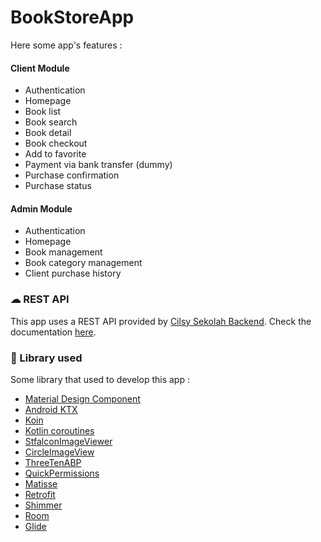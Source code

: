 # BookStoreApp
Here some app's features :

#### Client Module
- Authentication
- Homepage
- Book list
- Book search
- Book detail
- Book checkout
- Add to favorite
- Payment via bank transfer (dummy)
- Purchase confirmation
- Purchase status

#### Admin Module
- Authentication
- Homepage
- Book management
- Book category management
- Client purchase history

### ☁ REST API
This app uses a REST API provided by [Cilsy Sekolah Backend](https://sekolahbackend.com/). Check the documentation [here](https://obstore.herokuapp.com/swagger-ui.html).

### 📘 Library used
Some library that used to develop this app :
- [Material Design Component](https://material.io/)
- [Android KTX](https://developer.android.com/kotlin/ktx)
- [Koin](https://insert-koin.io/)
- [Kotlin coroutines](https://github.com/Kotlin/kotlinx.coroutines)
- [StfalconImageViewer](https://github.com/stfalcon-studio/StfalconImageViewer)
- [CircleImageView](https://github.com/hdodenhof/CircleImageView)
- [ThreeTenABP](https://github.com/JakeWharton/ThreeTenABP)
- [QuickPermissions](https://github.com/QuickPermissions/QuickPermissions-Kotlin)
- [Matisse](https://github.com/zhihu/Matisse)
- [Retrofit](https://square.github.io/retrofit/)
- [Shimmer](http://facebook.github.io/shimmer-android/)
- [Room](https://developer.android.com/topic/libraries/architecture/room)
- [Glide](https://bumptech.github.io/glide/)
